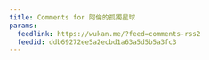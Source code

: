```yaml
---
title: Comments for 阿倫的孤獨星球
params:
  feedlink: https://wukan.me/?feed=comments-rss2
  feedid: ddb69272ee5a2ecbd1a63a5d5b5a3fc3
---
```

